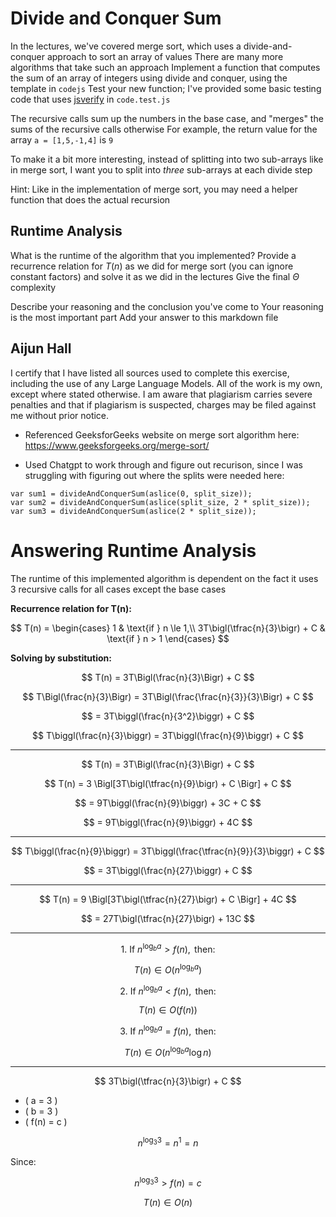 # Divide and Conquer Sum

In the lectures, we've covered merge sort, which uses a divide-and-conquer
approach to sort an array of values There are many more algorithms that take
such an approach Implement a function that computes the sum of an array of
integers using divide and conquer, using the template in `codejs` Test your
new function; I've provided some basic testing code that uses
[jsverify](https://jsverify.github.io/) in `code.test.js`

The recursive calls sum up the numbers in the base case, and "merges" the sums
of the recursive calls otherwise For example, the return value for the array `a
= [1,5,-1,4]` is `9`

To make it a bit more interesting, instead of splitting into two sub-arrays like
in merge sort, I want you to split into *three* sub-arrays at each divide step

Hint: Like in the implementation of merge sort, you may need a helper function
that does the actual recursion

## Runtime Analysis

What is the runtime of the algorithm that you implemented? Provide a recurrence
relation for $T(n)$ as we did for merge sort (you can ignore constant factors)
and solve it as we did in the lectures Give the final $\Theta$ complexity

Describe your reasoning and the conclusion you've come to Your reasoning is the
most important part Add your answer to this markdown file

## Aijun Hall

I certify that I have listed all sources used to complete this exercise, including the use of any Large Language Models. All of the work is my own, except where stated otherwise. I am aware that plagiarism carries severe penalties and that if plagiarism is suspected, charges may be filed against me without prior notice.

- Referenced GeeksforGeeks website on merge sort algorithm here: https://www.geeksforgeeks.org/merge-sort/

- Used Chatgpt to work through and figure out recurison, since I was struggling with figuring out where the splits were needed here:
```
var sum1 = divideAndConquerSum(aslice(0, split_size));
var sum2 = divideAndConquerSum(aslice(split_size, 2 * split_size));
var sum3 = divideAndConquerSum(aslice(2 * split_size));
```

# Answering Runtime Analysis

The runtime of this implemented algorithm is dependent on the fact it uses 3 recursive calls for all cases except the base cases

**Recurrence relation for T(n):**

$$
  T(n) = 
  \begin{cases}
  1 & \text{if } n \le 1,\\
  3T\bigl(\tfrac{n}{3}\bigr) + C & \text{if } n > 1
  \end{cases}
$$

**Solving by substitution:**

$$
  T(n)
  = 3T\Bigl(\frac{n}{3}\Bigr) + C
$$

$$
  T\Bigl(\frac{n}{3}\Bigr)
  = 3T\Bigl(\frac{\frac{n}{3}}{3}\Bigr) + C
$$

$$
= 3T\biggl(\frac{n}{3^2}\biggr) + C
$$

$$
  T\biggl(\frac{n}{3}\biggr)
  = 3T\biggl(\frac{n}{9}\biggr) + C
$$

<hr>

$$
  T(n)
  = 3T\Bigl(\frac{n}{3}\Bigr) + C
$$

$$
  T(n)
  = 3 \Bigl[3T\bigl(\tfrac{n}{9}\bigr) + C \Bigr] + C
$$

$$
  = 9T\biggl(\frac{n}{9}\biggr) + 3C + C
$$

$$
  = 9T\biggl(\frac{n}{9}\biggr) + 4C
$$

<hr>

$$
  T\biggl(\frac{n}{9}\biggr)
  = 3T\biggl(\frac{\tfrac{n}{9}}{3}\biggr) + C
$$

$$
  = 3T\biggl(\frac{n}{27}\biggr) + C
$$

<hr>

$$
  T(n) = 9 \Bigl[3T\bigl(\tfrac{n}{27}\bigr) + C \Bigr] + 4C
$$

$$
  = 27T\bigl(\tfrac{n}{27}\bigr) + 13C
$$

<hr>

$$
\text{1. If } n^{\log_b a} > f(n), \text{ then:}
$$

$$
T(n) \in O\big(n^{\log_b a}\big)
$$

$$
\text{2. If } n^{\log_b a} < f(n), \text{ then:}
$$

$$
T(n) \in O\big(f(n)\big)
$$

$$
\text{3. If } n^{\log_b a} = f(n), \text{ then:}
$$

$$
T(n) \in O\big(n^{\log_b a} \log n\big)
$$
<hr>

$$
  3T\bigl(\tfrac{n}{3}\bigr) + C
$$
- \( a = 3 \)
- \( b = 3 \)
- \( f(n) = c \)

$$
  n^{\log_3 3} = n^1 = n
$$

Since:

$$
  n^{\log_3 3} > f(n) = c
$$

$$
  T(n) \in O(n)
$$


